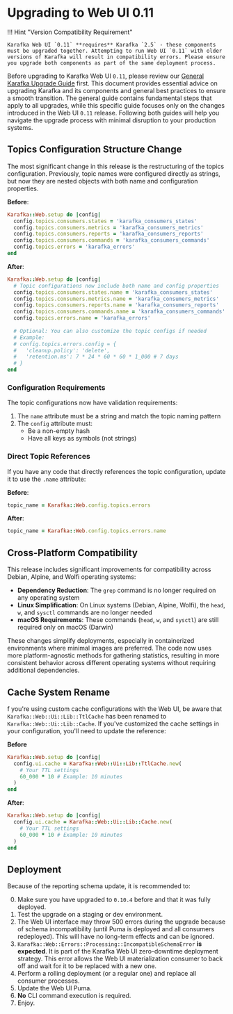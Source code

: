 # Upgrading to Web UI 0.11

!!! Hint "Version Compatibility Requirement"

    Karafka Web UI `0.11` **requires** Karafka `2.5` - these components must be upgraded together. Attempting to run Web UI `0.11` with older versions of Karafka will result in compatibility errors. Please ensure you upgrade both components as part of the same deployment process.

Before upgrading to Karafka Web UI `0.11`, please review our [General Karafka Upgrade Guide](https://karafka.io/docs/Upgrading/) first. This document provides essential advice on upgrading Karafka and its components and general best practices to ensure a smooth transition. The general guide contains fundamental steps that apply to all upgrades, while this specific guide focuses only on the changes introduced in the Web UI `0.11` release. Following both guides will help you navigate the upgrade process with minimal disruption to your production systems.

## Topics Configuration Structure Change

The most significant change in this release is the restructuring of the topics configuration. Previously, topic names were configured directly as strings, but now they are nested objects with both name and configuration properties.

**Before**:

```ruby
Karafka::Web.setup do |config|
  config.topics.consumers.states = 'karafka_consumers_states'
  config.topics.consumers.metrics = 'karafka_consumers_metrics'
  config.topics.consumers.reports = 'karafka_consumers_reports'
  config.topics.consumers.commands = 'karafka_consumers_commands'
  config.topics.errors = 'karafka_errors'
end
```

**After**:

```ruby
Karafka::Web.setup do |config|
  # Topic configurations now include both name and config properties
  config.topics.consumers.states.name = 'karafka_consumers_states'
  config.topics.consumers.metrics.name = 'karafka_consumers_metrics'
  config.topics.consumers.reports.name = 'karafka_consumers_reports'
  config.topics.consumers.commands.name = 'karafka_consumers_commands'
  config.topics.errors.name = 'karafka_errors'
  
  # Optional: You can also customize the topic configs if needed
  # Example:
  # config.topics.errors.config = {
  #   'cleanup.policy': 'delete',
  #   'retention.ms': 7 * 24 * 60 * 60 * 1_000 # 7 days
  # }
end
```

### Configuration Requirements

The topic configurations now have validation requirements:

1. The `name` attribute must be a string and match the topic naming pattern
1. The `config` attribute must:
    - Be a non-empty hash
    - Have all keys as symbols (not strings)

### Direct Topic References

If you have any code that directly references the topic configuration, update it to use the `.name` attribute:

**Before**:

```ruby
topic_name = Karafka::Web.config.topics.errors
```

**After**:

```ruby
topic_name = Karafka::Web.config.topics.errors.name
```

## Cross-Platform Compatibility

This release includes significant improvements for compatibility across Debian, Alpine, and Wolfi operating systems:

- **Dependency Reduction**: The `grep` command is no longer required on any operating system
- **Linux Simplification**: On Linux systems (Debian, Alpine, Wolfi), the `head`, `w`, and `sysctl` commands are no longer needed
- **macOS Requirements**: These commands (`head`, `w`, and `sysctl`) are still required only on macOS (Darwin)

These changes simplify deployments, especially in containerized environments where minimal images are preferred. The code now uses more platform-agnostic methods for gathering statistics, resulting in more consistent behavior across different operating systems without requiring additional dependencies.

## Cache System Rename

f you're using custom cache configurations with the Web UI, be aware that `Karafka::Web::Ui::Lib::TtlCache` has been renamed to `Karafka::Web::Ui::Lib::Cache`. If you've customized the cache settings in your configuration, you'll need to update the reference:

**Before**

```ruby
Karafka::Web.setup do |config|
  config.ui.cache = Karafka::Web::Ui::Lib::TtlCache.new(
    # Your TTL settings
    60_000 * 10 # Example: 10 minutes
  )
end
```

**After**:

```ruby
Karafka::Web.setup do |config|
  config.ui.cache = Karafka::Web::Ui::Lib::Cache.new(
    # Your TTL settings
    60_000 * 10 # Example: 10 minutes
  )
end
```

## Deployment

Because of the reporting schema update, it is recommended to:

0. Make sure you have upgraded to `0.10.4` before and that it was fully deployed.
1. Test the upgrade on a staging or dev environment.
3. The Web UI interface may throw 500 errors during the upgrade because of schema incompatibility (until Puma is deployed and all consumers redeployed). This will have no long-term effects and can be ignored.
4. `Karafka::Web::Errors::Processing::IncompatibleSchemaError` **is expected**. It is part of the Karafka Web UI zero-downtime deployment strategy. This error allows the Web UI materialization consumer to back off and wait for it to be replaced with a new one.
5. Perform a rolling deployment (or a regular one) and replace all consumer processes.
6. Update the Web UI Puma.
7. **No** CLI command execution is required.
8. Enjoy.

